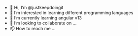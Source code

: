 - 👋 Hi, I’m @justkeepdoingit
- 👀 I’m interested in learning different programming languages
- 🌱 I’m currently learning angular v13
- 💞️ I’m looking to collaborate on ...
- 📫 How to reach me ...

<!---
justkeepdoingit/justkeepdoingit is a ✨ special ✨ repository because its `README.md` (this file) appears on your GitHub profile.
You can click the Preview link to take a look at your changes.
--->
